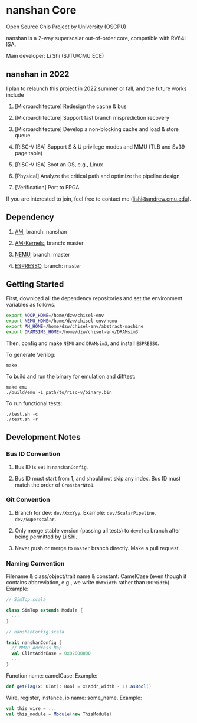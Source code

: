 # nanshan Core

Open Source Chip Project by University (OSCPU)

nanshan is a 2-way superscalar out-of-order core, compatible with RV64I ISA.

Main developer: Li Shi (SJTU/CMU ECE)

## nanshan in 2022

I plan to relaunch this project in 2022 summer or fall, and the future works include

1. [Microarchitecture] Redesign the cache & bus

1. [Microarchitecture] Support fast branch misprediction recovery

1. [Microarchitecture] Develop a non-blocking cache and load & store queue

1. [RISC-V ISA] Support S & U privilege modes and MMU (TLB and Sv39 page table)

1. [RISC-V ISA] Boot an OS, e.g., Linux

1. [Physical] Analyze the critical path and optimize the pipeline design

1. [Verification] Port to FPGA

If you are interested to join, feel free to contact me (lishi@andrew.cmu.edu).

## Dependency

1. [AM](https://github.com/OSCPU-nanshan/abstract-machine), branch: nanshan

1. [AM-Kernels](https://github.com/NJU-ProjectN/am-kernels), branch: master

1. [NEMU](https://github.com/OpenXiangShan/NEMU), branch: master

1. [ESPRESSO](https://github.com/classabbyamp/espresso-logic), branch: master

## Getting Started

First, download all the dependency repositories and set the environment variables as follows.

```bash
export NOOP_HOME=/home/dzw/chisel-env
export NEMU_HOME=/home/dzw/chisel-env/nemu
export AM_HOME=/home/dzw/chisel-env/abstract-machine
export DRAMSIM3_HOME=/home/dzw/chisel-env/DRAMsim3
```

Then, config and make `NEMU` and `DRAMsim3`, and install `ESPRESSO`.

To generate Verilog:

```
make
```

To build and run the binary for emulation and difftest:

```
make emu
./build/emu -i path/to/risc-v/binary.bin
```

To run functional tests:

```
./test.sh -c
./test.sh -r
```

## Development Notes

### Bus ID Convention

1. Bus ID is set in `nanshanConfig`.

1. Bus ID must start from 1, and should not skip any index. Bus ID must match the order of `CrossbarNto1`.

### Git Convention

1. Branch for dev: `dev/XxxYyy`. Example: `dev/ScalarPipeline`, `dev/Superscalar`.

1. Only merge stable version (passing all tests) to `develop` branch after being permitted by Li Shi.

1. Never push or merge to `master` branch directly. Make a pull request.

### Naming Convention

Filename & class/object/trait name & constant: CamelCase (even though it contains abbreviation, e.g., we write `BhtWidth` rather than `BHTWidth`). Example:

```scala
// SimTop.scala

class SimTop extends Module {
  ...
}

// nanshanConfig.scala

trait nanshanConfig {
  // MMIO Address Map
  val ClintAddrBase = 0x02000000
  ...
}
```

Function name: camelCase. Example:

```scala
def getFlag(x: UInt): Bool = x(addr_width - 1).asBool()
```

Wire, register, instance, io name: some_name. Example:

```scala
val this_wire = ...
val this_module = Module(new ThisModule)
```
